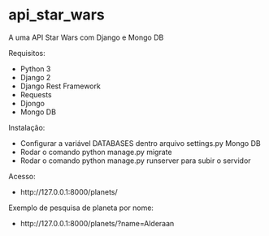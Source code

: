 # api_star_wars
A uma API Star Wars com Django e Mongo DB

Requisitos:

<ul>
<li>Python 3 </li>
<li>Django 2</li>
<li>Django Rest Framework</li> 
<li>Requests</li> 
<li>Djongo</li> 
<li>Mongo DB</li> 

</ul>

Instalação:

<ul>
	<li>Configurar a variável DATABASES dentro arquivo settings.py Mongo DB</li>
	<li>Rodar o comando python manage.py migrate </li>
	<li>Rodar o comando python manage.py runserver para subir o servidor</li>
</ul>

Acesso:
<ul>
	<li>http://127.0.0.1:8000/planets/</li>
</ul>

Exemplo de pesquisa de planeta por nome:
<ul>
	<li>http://127.0.0.1:8000/planets/?name=Alderaan</li>
</ul>




